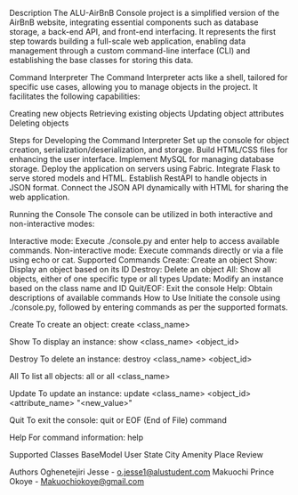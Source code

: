 Description
The ALU-AirBnB Console project is a simplified version of the AirBnB website, integrating essential components such as database storage, a back-end API, and front-end interfacing. It represents the first step towards building a full-scale web application, enabling data management through a custom command-line interface (CLI) and establishing the base classes for storing this data.

Command Interpreter
The Command Interpreter acts like a shell, tailored for specific use cases, allowing you to manage objects in the project. It facilitates the following capabilities:

Creating new objects Retrieving existing objects Updating object attributes Deleting objects

Steps for Developing the Command Interpreter
Set up the console for object creation, serialization/deserialization, and storage. Build HTML/CSS files for enhancing the user interface. Implement MySQL for managing database storage. Deploy the application on servers using Fabric. Integrate Flask to serve stored models and HTML. Establish RestAPI to handle objects in JSON format. Connect the JSON API dynamically with HTML for sharing the web application.

Running the Console
The console can be utilized in both interactive and non-interactive modes:

Interactive mode: Execute ./console.py and enter help to access available commands.
Non-interactive mode: Execute commands directly or via a file using echo or cat.
Supported Commands
Create: Create an object
Show: Display an object based on its ID
Destroy: Delete an object
All: Show all objects, either of one specific type or all types
Update: Modify an instance based on the class name and ID
Quit/EOF: Exit the console
Help: Obtain descriptions of available commands
How to Use
Initiate the console using ./console.py, followed by entering commands as per the supported formats.

Create
To create an object: create <class_name>

Show
To display an instance: show <class_name> <object_id>

Destroy
To delete an instance: destroy <class_name> <object_id>

All
To list all objects: all or all <class_name>

Update
To update an instance: update <class_name> <object_id> <attribute_name> "<new_value>"

Quit
To exit the console: quit or EOF (End of File) command

Help
For command information: help <command>

Supported Classes
BaseModel
User
State
City
Amenity
Place
Review

Authors
Oghenetejiri Jesse - o.jesse1@alustudent.com
Makuochi Prince Okoye - Makuochiokoye@gmail.com
